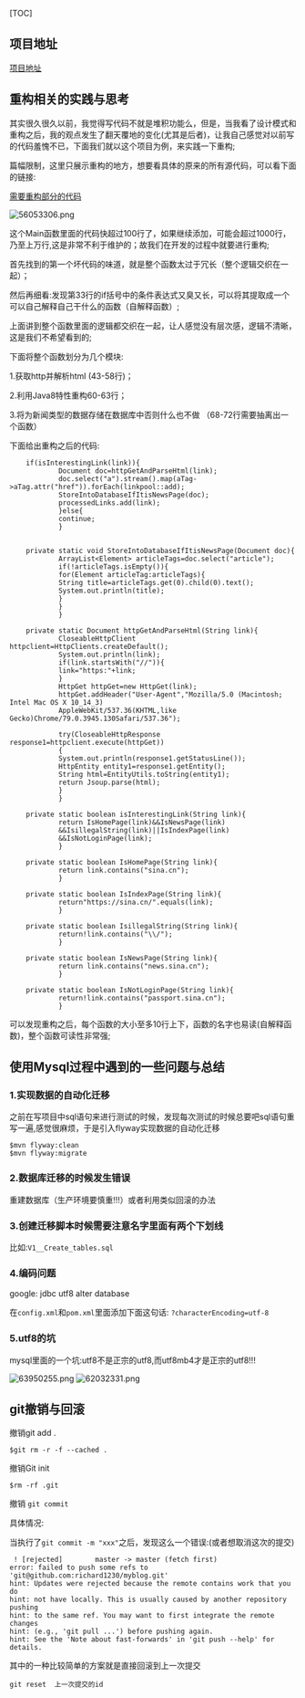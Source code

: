[TOC]
## 项目地址
[项目地址](https://github.com/richard1230/crawler)

## 重构相关的实践与思考

其实很久很久以前，我觉得写代码不就是堆积功能么，但是，当我看了设计模式和重构之后，我的观点发生了翻天覆地的变化(尤其是后者)，让我自己感觉对以前写的代码羞愧不已，下面我们就以这个项目为例，来实践一下重构;

篇幅限制，这里只展示重构的地方，想要看具体的原来的所有源代码，可以看下面的链接:

[需要重构部分的代码](https://github.com/richard1230/crawler/commit/e3576d42c4d5aebc0e5a52583b47b0cdeb7fb271)

![56053306.png](crawlerProjectSummary_files/56053306.png) <br>

这个Main函数里面的代码快超过100行了，如果继续添加，可能会超过1000行，乃至上万行,这是非常不利于维护的；故我们在开发的过程中就要进行重构;<br>

首先找到的第一个坏代码的味道，就是整个函数太过于冗长（整个逻辑交织在一起）；<br>

然后再细看:发现第33行的if括号中的条件表达式又臭又长，可以将其提取成一个可以自己解释自己干什么的函数（自解释函数）;<br>

上面讲到整个函数里面的逻辑都交织在一起，让人感觉没有层次感，逻辑不清晰，这是我们不希望看到的; <br>

下面将整个函数划分为几个模块:<br>

1.获取http并解析html (43-58行)；<br>

2.利用Java8特性重构60-63行；<br>

3.将为新闻类型的数据存储在数据库中否则什么也不做 （68-72行需要抽离出一个函数）<br>

下面给出重构之后的代码:<br>

```
    if(isInterestingLink(link)){
            Document doc=httpGetAndParseHtml(link);
            doc.select("a").stream().map(aTag->aTag.attr("href")).forEach(linkpool::add);
            StoreIntoDatabaseIfItisNewsPage(doc);
            processedLinks.add(link);
            }else{
            continue;
            }


    private static void StoreIntoDatabaseIfItisNewsPage(Document doc){
            ArrayList<Element> articleTags=doc.select("article");
            if(!articleTags.isEmpty()){
            for(Element articleTag:articleTags){
            String title=articleTags.get(0).child(0).text();
            System.out.println(title);
            }
            }
            }
    
    private static Document httpGetAndParseHtml(String link){
            CloseableHttpClient httpclient=HttpClients.createDefault();
            System.out.println(link);
            if(link.startsWith("//")){
            link="https:"+link;
            }
            HttpGet httpGet=new HttpGet(link);
            httpGet.addHeader("User-Agent","Mozilla/5.0 (Macintosh; Intel Mac OS X 10_14_3)
            AppleWebKit/537.36(KHTML,like Gecko)Chrome/79.0.3945.130Safari/537.36");
    
            try(CloseableHttpResponse response1=httpclient.execute(httpGet))
            {
            System.out.println(response1.getStatusLine());
            HttpEntity entity1=response1.getEntity();
            String html=EntityUtils.toString(entity1);
            return Jsoup.parse(html);
            }
            }
    
    private static boolean isInterestingLink(String link){
            return IsHomePage(link)&&IsNewsPage(link)
            &&IsillegalString(link)||IsIndexPage(link)
            &&IsNotLoginPage(link);
            }
    
    private static boolean IsHomePage(String link){
            return link.contains("sina.cn");
            }
    
    private static boolean IsIndexPage(String link){
            return"https://sina.cn/".equals(link);
            }
    
    private static boolean IsillegalString(String link){
            return!link.contains("\\/");
            }
    
    private static boolean IsNewsPage(String link){
            return link.contains("news.sina.cn");
            }
    
    private static boolean IsNotLoginPage(String link){
            return!link.contains("passport.sina.cn");
            }
```
可以发现重构之后，每个函数的大小至多10行上下，函数的名字也易读(自解释函数)，整个函数可读性非常强;


## 使用Mysql过程中遇到的一些问题与总结
### 1.实现数据的自动化迁移
之前在写项目中sql语句来进行测试的时候，发现每次测试的时候总要吧sql语句重写一遍,感觉很麻烦，于是引入flyway实现数据的自动化迁移
```
$mvn flyway:clean
$mvn flyway:migrate
```
### 2.数据库迁移的时候发生错误
重建数据库（生产环境要慎重!!!）或者利用类似回滚的办法


### 3.创建迁移脚本时候需要注意名字里面有两个下划线
比如:`V1__Create_tables.sql`


### 4.编码问题
google: jdbc utf8 alter database

在`config.xml`和`pom.xml`里面添加下面这句话:
`?characterEncoding=utf-8`

### 5.utf8的坑
mysql里面的一个坑:utf8不是正宗的utf8,而utf8mb4才是正宗的utf8!!!

![63950255.png](crawlerProjectSummary_files/63950255.png)
![62032331.png](crawlerProjectSummary_files/62032331.png)


## git撤销与回滚
撤销git add .
```
$git rm -r -f --cached .

```
撤销Git init
```
$rm -rf .git

```
撤销 `git commit ` </br>

具体情况:

当执行了`git commit -m "xxx"`之后，发现这么一个错误:(或者想取消这次的提交)
```
 ! [rejected]        master -> master (fetch first)
error: failed to push some refs to 'git@github.com:richard1230/myblog.git'
hint: Updates were rejected because the remote contains work that you do
hint: not have locally. This is usually caused by another repository pushing
hint: to the same ref. You may want to first integrate the remote changes
hint: (e.g., 'git pull ...') before pushing again.
hint: See the 'Note about fast-forwards' in 'git push --help' for details.
```
其中的一种比较简单的方案就是直接回滚到上一次提交
```
git reset  上一次提交的id
```





